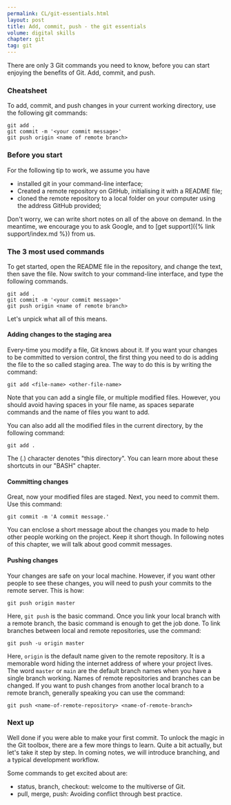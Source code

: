 ```yaml
---
permalink: CL/git-essentials.html
layout: post
title: Add, commit, push - the git essentials
volume: digital skills
chapter: git
tag: git
---
```


There are only 3 Git commands you need to know, before you can start enjoying the benefits of Git.
Add, commit, and push.
<!-- excerpt-end -->

### Cheatsheet

To add, commit, and push changes in your current working directory, use the following git commands:

```
git add .
git commit -m '<your commit message>'
git push origin <name of remote branch>
```

### Before you start

For the following tip to work, we assume you have

- installed git in your command-line interface;
- Created a remote repository on GitHub, initialising it with a README file;
- cloned the remote repository to a local folder on your computer using the address GitHub provided;

Don't worry, we can write short notes on all of the above on demand.
In the meantime, we encourage you to ask Google, and to [get support]({% link support/index.md %}) from us.

### The 3 most used commands

To get started, open the README file in the repository, and change the text, then save the file.
Now switch to your command-line interface, and type the following commands.

```
git add .
git commit -m '<your commit message>'
git push origin <name of remote branch>
```

Let's unpick what all of this means.

#### Adding changes to the staging area

Every-time you modify a file, Git knows about it.
If you want your changes to be committed to version control, the first thing you need to do is adding the file to the so called staging area.
The way to do this is by writing the command:

`git add <file-name> <other-file-name>`

Note that you can add a single file, or multiple modified files.
However, you should avoid having spaces in your file name, as spaces separate commands and the name of files you want to add.

You can also add all the modified files in the current directory, by the following command:

`git add .`

The (.) character denotes "this directory". You can learn more about these shortcuts in our "BASH" chapter.

#### Committing changes

Great, now your modified files are staged.
Next, you need to commit them.
Use this command:

`git commit -m 'A commit message.'`

You can enclose a short message about the changes you made to help other people working on the project.
Keep it short though.
In following notes of this chapter, we will talk about good commit messages.

#### Pushing changes

Your changes are safe on your local machine.
However, if you want other people to see these changes, you will need to push your commits to the remote server.
This is how:

`git push origin master`

Here, `git push` is the basic command.
Once you link your local branch with a remote branch, the basic command is enough to get the job done.
To link branches between local and remote repositories, use the command:

`git push -u origin master`

Here, `origin` is the default name given to the remote repository.
It is a memorable word hiding the internet address of where your project lives.
The word `master` or `main` are the default branch names when you have a single branch working.
Names of remote repositories and branches can be changed.
If you want to push changes from another local branch to a remote branch, generally speaking you can use the command:

`git push <name-of-remote-repository> <name-of-remote-branch>`

### Next up

Well done if you were able to make your first commit.
To unlock the magic in the Git toolbox, there are a few more things to learn.
Quite a bit actually, but let's take it step by step.
In coming notes, we will introduce branching, and a typical development workflow.

Some commands to get excited about are:

- status, branch, checkout: welcome to the multiverse of Git.
- pull, merge, push: Avoiding conflict through best practice.